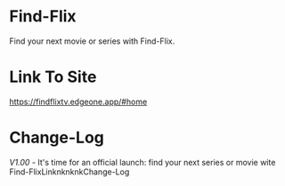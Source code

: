 # Find-Flix 
Find your next movie or series with Find-Flix.
# Link To Site
https://findflixtv.edgeone.app/#home
# Change-Log
*V1.00* - It's time for an official launch: find your next series or movie wite Find-FlixLinknknknkChange-Log
